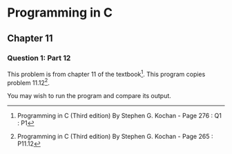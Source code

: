 # Programming in C
## Chapter 11
### Question 1: Part 12

This problem is from chapter 11 of the textbook[^1]. This program copies problem 11.12[^2].

You may wish to run the program and compare its output.


[^1]: Programming in C (Third edition) By Stephen G. Kochan - Page 276 : Q1 : P1
[^2]: Programming in C (Third edition) By Stephen G. Kochan - Page 265 : P11.12
